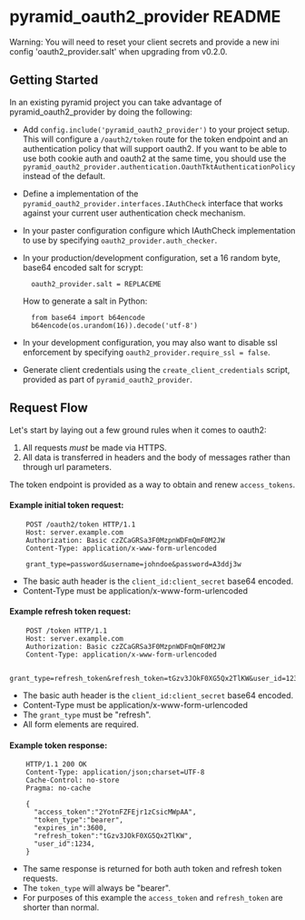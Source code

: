 pyramid_oauth2_provider README
==============================

<aside class="warning">
Warning: You will need to reset your client secrets and provide a new ini 
config 'oauth2_provider.salt' when upgrading from v0.2.0.
</aside>

Getting Started
---------------

In an existing pyramid project you can take advantage of pyramid_oauth2_provider
by doing the following:

* Add `config.include('pyramid_oauth2_provider')` to your project setup. This
  will configure a `/oauth2/token` route for the token endpoint and an
  authentication policy that will support oauth2. If you want to be able to use 
  both cookie auth and oauth2 at the same time, you should use the
  `pyramid_oauth2_provider.authentication.OauthTktAuthenticationPolicy` instead
  of the default.
* Define a implementation of the `pyramid_oauth2_provider.interfaces.IAuthCheck`
  interface that works against your current user authentication check mechanism.
* In your paster configuration configure which IAuthCheck implementation to use
  by specifying `oauth2_provider.auth_checker`.
* In your production/development configuration, set a 16 random byte, base64 
  encoded salt for scrypt:
        
        oauth2_provider.salt = REPLACEME
        
  How to generate a salt in Python:
  
        from base64 import b64encode
        b64encode(os.urandom(16)).decode('utf-8')

* In your development configuration, you may also want to disable ssl
  enforcement by specifying `oauth2_provider.require_ssl = false`.
* Generate client credentials using the `create_client_credentials` script,
  provided as part of `pyramid_oauth2_provider`.

Request Flow
------------
Let's start by laying out a few ground rules when it comes to oauth2:

1. All requests *must* be made via HTTPS.
2. All data is transferred in headers and the body of messages rather than
   through url parameters.

The token endpoint is provided as a way to obtain and renew `access_tokens`.

#### Example initial token request:

        POST /oauth2/token HTTP/1.1
        Host: server.example.com
        Authorization: Basic czZCaGRSa3F0MzpnWDFmQmF0M2JW
        Content-Type: application/x-www-form-urlencoded

        grant_type=password&username=johndoe&password=A3ddj3w

* The basic auth header is the `client_id:client_secret` base64 encoded.
* Content-Type must be application/x-www-form-urlencoded

#### Example refresh token request:

        POST /token HTTP/1.1
        Host: server.example.com
        Authorization: Basic czZCaGRSa3F0MzpnWDFmQmF0M2JW
        Content-Type: application/x-www-form-urlencoded

        grant_type=refresh_token&refresh_token=tGzv3JOkF0XG5Qx2TlKW&user_id=1234

* The basic auth header is the `client_id:client_secret` base64 encoded.
* Content-Type must be application/x-www-form-urlencoded
* The `grant_type` must be "refresh".
* All form elements are required.

#### Example token response:

        HTTP/1.1 200 OK
        Content-Type: application/json;charset=UTF-8
        Cache-Control: no-store
        Pragma: no-cache

        {
          "access_token":"2YotnFZFEjr1zCsicMWpAA",
          "token_type":"bearer",
          "expires_in":3600,
          "refresh_token":"tGzv3JOkF0XG5Qx2TlKW",
          "user_id":1234,
        }

* The same response is returned for both auth token and refresh token requests.
* The `token_type` will always be "bearer".
* For purposes of this example the `access_token` and `refresh_token` are
  shorter than normal.
